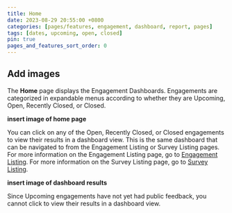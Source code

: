 ```yaml
---
title: Home
date: 2023-08-29 20:55:00 +0800
categories: [pages/features, engagement, dashboard, report, pages]
tags: [dates, upcoming, open, closed]
pin: true
pages_and_features_sort_order: 0
---
```


## Add images

The **Home** page displays the Engagement Dashboards. Engagements are categorized in expandable menus according to whether they are Upcoming, Open, Recently Closed, or Closed.  

**insert image of home page**  

You can click on any of the Open, Recently Closed, or Closed engagements to view their results in a dashboard view. This is the same dashboard that can be navigated to from the Engagement Listing or Survey Listing pages. For more information on the Engagement Listing page, go to [Engagement Listing](/met-guide/posts/engagement-listing/). For more information on the Survey Listing page, go to [Survey Listing](/met-guide/posts/survey-listing/).

**insert image of dashboard results**

Since Upcoming engagements have not yet had public feedback, you cannot click to view their results in a dashboard view.  




